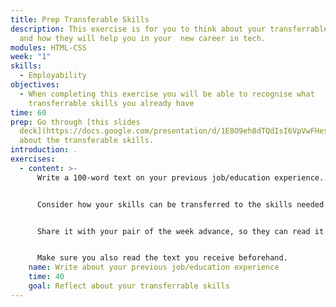 ```yaml
---
title: Prep Transferable Skills
description: This exercise is for you to think about your transferrable skills
  and how they will help you in your  new career in tech.
modules: HTML-CSS
week: "1"
skills:
  - Employability
objectives:
  - When completing this exercise you will be able to recognise what
    transferrable skills you already have
time: 60
prep: Go through [this slides
  deck](https://docs.google.com/presentation/d/1E8O9eh8dTQdIsI6VpVwFHesAz0PBDW38WSXuTir_vUk/edit#slide=id.ga9333c68a9_0_33)
  about the transferable skills.
introduction: .
exercises:
  - content: >-
      Write a 100-word text on your previous job/education experience.


      Consider how your skills can be transferred to the skills needed as a developer. 


      Share it with your pair of the week advance, so they can read it and you can discuss it in the class.


      M﻿ake sure you also read the text you receive beforehand.
    name: Write about your previous job/education experience
    time: 40
    goal: Reflect about your transferrable skills
---
```

